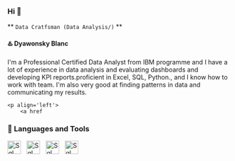 ### Hi 👋

** `Data Cratfsman (Data Analysis/)` **

#### ♨️ Dyawonsky Blanc

I'm a Professional Certified Data Analyst from IBM programme and  I have a lot of experience in data analysis and evaluating dashboards and developing KPI reports.proficient in Excel, SQL, Python., and I know how to work with team. I'm also very good at finding patterns in data and communicating my results.

    <p align='left'>
        <a href


  ### 🧠 Languages and Tools

  
 <img align= "left" alt="Sql" width="30px" style="padding-right:10px;" src="https://cdn.jsdelivr.net/gh/devicons/devicon/icons/postgresql/postgresql-original-wordmark.svg" />
 <img align= "left" alt="Sql" width="30px" style="padding-right:10px;" src="https://cdn.jsdelivr.net/gh/devicons/devicon/icons/python/python-original.svg" />
 <img  align= "left" alt="Sql" width="30px" style="padding-right:10px;" src="https://cdn.jsdelivr.net/gh/devicons/devicon/icons/github/github-original.svg" />
 <img align= "left" alt="Sql" width="30px" style="padding-right:10px;" src="https://cdn.jsdelivr.net/gh/devicons/devicon/icons/git/git-original.svg" />
 <br />
  
  #       
          
          
          
